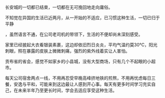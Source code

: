 长安城的一切都已结束，一切都在无可挽回地走向庸俗。<!-- more -->

不知觉在异国的生活已近两月，从一开始的不适应，已习惯这种生活，一切已归于平静



，虽然语言不通，在公司老司机的带领下，生活的不便却尚未深刻感受。

家里已经披起大衣看银装素裹，这边却依旧烈日炎炎，平均气温约莫30℃，阳光刺眼，照在暴露的皮肤上微微刺痛，强烈的紫外线着实让人害怕。

贡布省的省会，感觉不如家乡的小县城，没有大型商场，只有几个不起眼的小超市。

每天公司宿舍两点一线，不用再忍受早晚高峰挤地铁的煎熬，不用再忧虑每日三餐，安逸与平和，可能来到这边最让人感到开心事。每天有更多时间学习充实自己，在未来半年乃至更长时间，学会去适应享受这种生活。